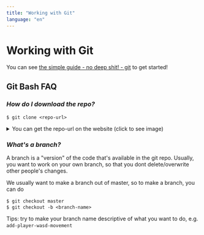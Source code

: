 ```yaml
---
title: "Working with Git"
language: "en"
---
```


# Working with Git

You can see [the simple guide - no deep shit! - git](https://rogerdudler.github.io/git-guide/) to get started!

## Git Bash FAQ

### _How do I download the repo?_

```
$ git clone <repo-url>
```

<details><summary>You can get the repo-url on the website (click to see image)</summary>
<p>

![git clone](img/gitclone.jpg)

</p>
</details>

### _What's a branch?_

A branch is a "version" of the code that's available in the git repo. Usually, you want to work on your own branch, so that you dont delete/overwrite other people's changes.

We usually want to make a branch out of master, so to make a branch, you can do
```
$ git checkout master
$ git checkout -b <branch-name>
```

Tips: try to make your branch name descriptive of what you want to do, e.g. `add-player-wasd-movement`